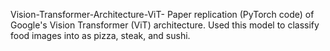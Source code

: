 Vision-Transformer-Architecture-ViT-
Paper replication (PyTorch code) of Google's Vision Transformer (ViT) architecture. Used this model to classify food images into as pizza, steak, and sushi.
